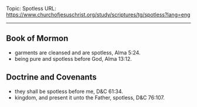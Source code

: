 Topic: Spotless
URL: https://www.churchofjesuschrist.org/study/scriptures/tg/spotless?lang=eng

---

## Book of Mormon

- garments are cleansed and are spotless, Alma 5:24.
- being pure and spotless before God, Alma 13:12.

## Doctrine and Covenants

- they shall be spotless before me, D&C 61:34.
- kingdom, and present it unto the Father, spotless, D&C 76:107.

